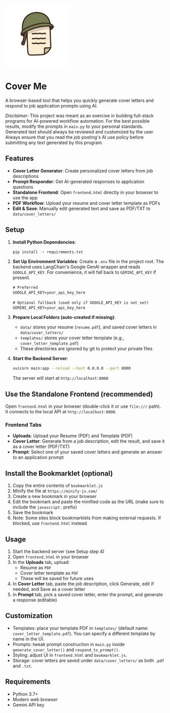 <img src="coverme-logo.png" alt="logo" width="200"/>

# Cover Me

A browser-based tool that helps you quickly generate cover letters and respond to job application prompts using AI.

_Disclaimer:_ This project was meant as an exercise in building full-stack programs for AI-powered workflow automation. For the best possible results, modify the prompts in `main.py` to your personal standards. Generated text should always be reviewed and customized by the user. Always ensure that you read the job posting's AI use policy before submitting any text generated by this program.

## Features

- **Cover Letter Generator**: Create personalized cover letters from job descriptions
- **Prompt Responder**: Get AI-generated responses to application questions
- **Standalone Frontend**: Open `frontend.html` directly in your browser to use the app
- **PDF Workflow**: Upload your resume and cover letter template as PDFs
- **Edit & Save**: Manually edit generated text and save as PDF/TXT to `data/cover_letters/`

## Setup

1. **Install Python Dependencies**:
   ```bash
   pip install -r requirements.txt
   ```

2. **Set Up Environment Variables**:
   Create a `.env` file in the project root. The backend uses LangChain's Google GenAI wrapper and reads `GOOGLE_API_KEY`. For convenience, it will fall back to `GEMINI_API_KEY` if present.
   ```
   # Preferred
   GOOGLE_API_KEY=your_api_key_here

   # Optional fallback (used only if GOOGLE_API_KEY is not set)
   GEMINI_API_KEY=your_api_key_here
   ```

3. **Prepare Local Folders (auto-created if missing)**:
   - `data/` stores your resume (`resume.pdf`), and saved cover letters in `data/cover_letters/`
   - `templates/` stores your cover letter template (e.g., `cover_letter_template.pdf`)
   - These directories are ignored by git to protect your private files

4. **Start the Backend Server**:
   ```bash
   uvicorn main:app --reload --host 0.0.0.0 --port 8000
   ```
   The server will start at `http://localhost:8000`

## Use the Standalone Frontend (recommended)

Open `frontend.html` in your browser (double-click it or use `file:///` path). It connects to the local API at `http://localhost:8000`.

### Frontend Tabs

- **Uploads**: Upload your Resume (PDF) and Template (PDF)
- **Cover Letter**: Generate from a job description, edit the result, and save it as a cover letter (PDF/TXT)
- **Prompt**: Select one of your saved cover letters and generate an answer to an application prompt

## Install the Bookmarklet (optional)

1. Copy the entire contents of `bookmarklet.js`
2. Minify the file at `https://minify-js.com/`
3. Create a new bookmark in your browser
4. Edit the bookmark and paste the minified code as the URL (make sure to include the `javascript:` prefix)
5. Save the bookmark
6. Note: Some sites block bookmarklets from making external requests. If blocked, use `frontend.html` instead.

## Usage

1. Start the backend server (see Setup step 4)
2. Open `frontend.html` in your browser
3. In the **Uploads** tab, upload:
   - Resume as `PDF`
   - Cover letter template as `PDF`
   - These will be saved for future uses
4. In **Cover Letter** tab, paste the job description, click Generate, edit if needed, and Save as a cover letter
5. In **Prompt** tab, pick a saved cover letter, enter the prompt, and generate a response (editable)

## Customization

- Templates: place your template PDF in `templates/` (default name: `cover_letter_template.pdf`). You can specify a different template by name in the UI.
- Prompts: tweak prompt construction in `main.py` inside `generate_cover_letter()` and `respond_to_prompt()`.
- Styling: adjust UI in `frontend.html` and `bookmarklet.js`.
- Storage: cover letters are saved under `data/cover_letters/` as both `.pdf` and `.txt`.

## Requirements

- Python 3.7+
- Modern web browser
- Gemini API key
